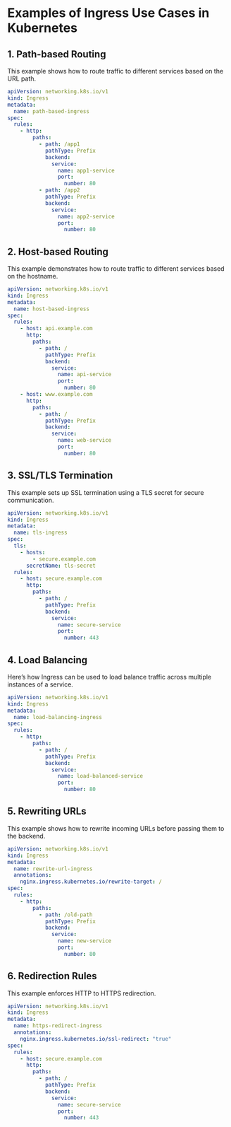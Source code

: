 # Examples of Ingress Use Cases in Kubernetes

## 1. Path-based Routing
This example shows how to route traffic to different services based on the URL path.

```yaml
apiVersion: networking.k8s.io/v1
kind: Ingress
metadata:
  name: path-based-ingress
spec:
  rules:
    - http:
        paths:
          - path: /app1
            pathType: Prefix
            backend:
              service:
                name: app1-service
                port:
                  number: 80
          - path: /app2
            pathType: Prefix
            backend:
              service:
                name: app2-service
                port:
                  number: 80
```

## 2. Host-based Routing
This example demonstrates how to route traffic to different services based on the hostname.
```yaml
apiVersion: networking.k8s.io/v1
kind: Ingress
metadata:
  name: host-based-ingress
spec:
  rules:
    - host: api.example.com
      http:
        paths:
          - path: /
            pathType: Prefix
            backend:
              service:
                name: api-service
                port:
                  number: 80
    - host: www.example.com
      http:
        paths:
          - path: /
            pathType: Prefix
            backend:
              service:
                name: web-service
                port:
                  number: 80
```
## 3. SSL/TLS Termination
This example sets up SSL termination using a TLS secret for secure communication.

```yaml
apiVersion: networking.k8s.io/v1
kind: Ingress
metadata:
  name: tls-ingress
spec:
  tls:
    - hosts:
        - secure.example.com
      secretName: tls-secret
  rules:
    - host: secure.example.com
      http:
        paths:
          - path: /
            pathType: Prefix
            backend:
              service:
                name: secure-service
                port:
                  number: 443
```

## 4. Load Balancing
Here’s how Ingress can be used to load balance traffic across multiple instances of a service.
```yaml
apiVersion: networking.k8s.io/v1
kind: Ingress
metadata:
  name: load-balancing-ingress
spec:
  rules:
    - http:
        paths:
          - path: /
            pathType: Prefix
            backend:
              service:
                name: load-balanced-service
                port:
                  number: 80
```

## 5. Rewriting URLs
This example shows how to rewrite incoming URLs before passing them to the backend.

```yaml
apiVersion: networking.k8s.io/v1
kind: Ingress
metadata:
  name: rewrite-url-ingress
  annotations:
    nginx.ingress.kubernetes.io/rewrite-target: /
spec:
  rules:
    - http:
        paths:
          - path: /old-path
            pathType: Prefix
            backend:
              service:
                name: new-service
                port:
                  number: 80
```
## 6. Redirection Rules
This example enforces HTTP to HTTPS redirection.
```yaml
apiVersion: networking.k8s.io/v1
kind: Ingress
metadata:
  name: https-redirect-ingress
  annotations:
    nginx.ingress.kubernetes.io/ssl-redirect: "true"
spec:
  rules:
    - host: secure.example.com
      http:
        paths:
          - path: /
            pathType: Prefix
            backend:
              service:
                name: secure-service
                port:
                  number: 443
```
